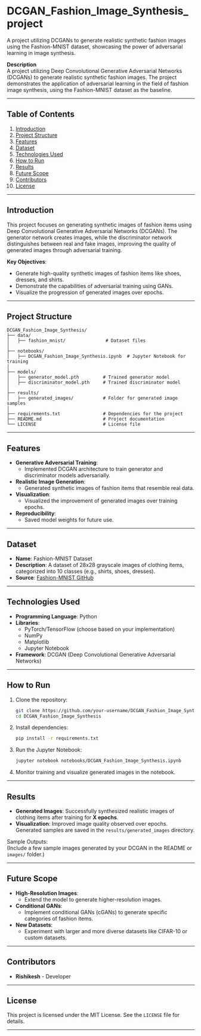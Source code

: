 # DCGAN_Fashion_Image_Synthesis_project
A project utilizing DCGANs to generate realistic synthetic fashion images using the Fashion-MNIST dataset, showcasing the power of adversarial learning in image synthesis.

**Description**  
A project utilizing Deep Convolutional Generative Adversarial Networks (DCGANs) to generate realistic synthetic fashion images. The project demonstrates the application of adversarial learning in the field of fashion image synthesis, using the Fashion-MNIST dataset as the baseline.

---

## **Table of Contents**
1. [Introduction](#introduction)
2. [Project Structure](#project-structure)
3. [Features](#features)
4. [Dataset](#dataset)
5. [Technologies Used](#technologies-used)
6. [How to Run](#how-to-run)
7. [Results](#results)
8. [Future Scope](#future-scope)
9. [Contributors](#contributors)
10. [License](#license)

---

## **Introduction**

This project focuses on generating synthetic images of fashion items using Deep Convolutional Generative Adversarial Networks (DCGANs). The generator network creates images, while the discriminator network distinguishes between real and fake images, improving the quality of generated images through adversarial training.

**Key Objectives**:
- Generate high-quality synthetic images of fashion items like shoes, dresses, and shirts.
- Demonstrate the capabilities of adversarial training using GANs.
- Visualize the progression of generated images over epochs.

---

## **Project Structure**

```plaintext
DCGAN_Fashion_Image_Synthesis/
├── data/
│   ├── fashion_mnist/               # Dataset files
│
├── notebooks/
│   ├── DCGAN_Fashion_Image_Synthesis.ipynb  # Jupyter Notebook for training
│
├── models/
│   ├── generator_model.pth         # Trained generator model
│   ├── discriminator_model.pth     # Trained discriminator model
│
├── results/
│   ├── generated_images/           # Folder for generated image samples
│
├── requirements.txt                # Dependencies for the project
├── README.md                       # Project documentation
└── LICENSE                         # License file
```

---

## **Features**

- **Generative Adversarial Training**: 
  - Implemented DCGAN architecture to train generator and discriminator models adversarially.
- **Realistic Image Generation**:
  - Generated synthetic images of fashion items that resemble real data.
- **Visualization**:
  - Visualized the improvement of generated images over training epochs.
- **Reproducibility**:
  - Saved model weights for future use.

---

## **Dataset**

- **Name**: Fashion-MNIST Dataset  
- **Description**: A dataset of 28x28 grayscale images of clothing items, categorized into 10 classes (e.g., shirts, shoes, dresses).  
- **Source**: [Fashion-MNIST GitHub](https://github.com/zalandoresearch/fashion-mnist)

---

## **Technologies Used**

- **Programming Language**: Python  
- **Libraries**:
  - PyTorch/TensorFlow (choose based on your implementation)
  - NumPy
  - Matplotlib
  - Jupyter Notebook
- **Framework**: DCGAN (Deep Convolutional Generative Adversarial Networks)

---

## **How to Run**

1. Clone the repository:
   ```bash
   git clone https://github.com/your-username/DCGAN_Fashion_Image_Synthesis.git
   cd DCGAN_Fashion_Image_Synthesis
   ```

2. Install dependencies:
   ```bash
   pip install -r requirements.txt
   ```

3. Run the Jupyter Notebook:
   ```bash
   jupyter notebook notebooks/DCGAN_Fashion_Image_Synthesis.ipynb
   ```

4. Monitor training and visualize generated images in the notebook.

---

## **Results**

- **Generated Images**: Successfully synthesized realistic images of clothing items after training for **X epochs**.
- **Visualization**: Improved image quality observed over epochs. Generated samples are saved in the `results/generated_images` directory.

Sample Outputs:  
(Include a few sample images generated by your DCGAN in the README or `images/` folder.)

---

## **Future Scope**

- **High-Resolution Images**:
  - Extend the model to generate higher-resolution images.
- **Conditional GANs**:
  - Implement conditional GANs (cGANs) to generate specific categories of fashion items.
- **New Datasets**:
  - Experiment with larger and more diverse datasets like CIFAR-10 or custom datasets.

---

## **Contributors**

- **Rishikesh** - Developer  


---

## **License**

This project is licensed under the MIT License. See the `LICENSE` file for details.

---
